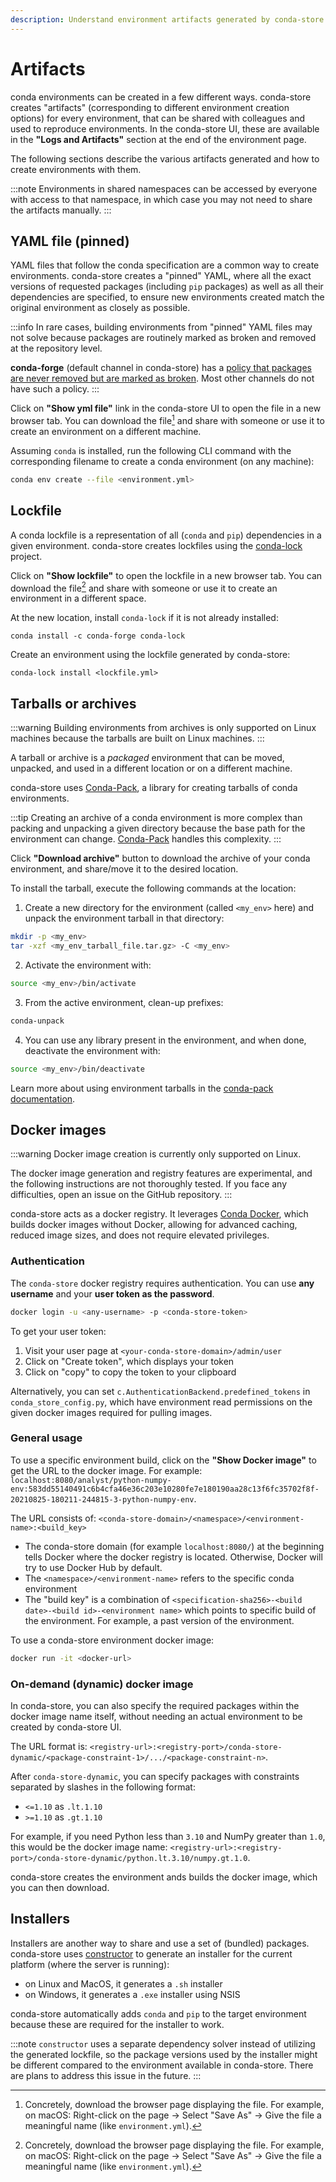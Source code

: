 ```yaml
---
description: Understand environment artifacts generated by conda-store
---
```


# Artifacts

conda environments can be created in a few different ways.
conda-store creates "artifacts" (corresponding to different environment creation options) for every environment, that can be shared with colleagues and used to reproduce environments.
In the conda-store UI, these are available in the **"Logs and Artifacts"** section
at the end of the environment page.

The following sections describe the various artifacts generated and how to create environments with them.

:::note
Environments in shared namespaces can be accessed by everyone with access to that namespace, in which case you may not need to share the artifacts manually.
:::

## YAML file (pinned)

YAML files that follow the conda specification are a common way to create environments.
conda-store creates a "pinned" YAML, where all the exact versions of requested packages (including `pip` packages) as well as all their dependencies are specified, to ensure new environments created match the original environment as closely as possible.

:::info
In rare cases, building environments from "pinned" YAML files may not solve because packages are routinely marked as broken and removed at the repository level.

**conda-forge** (default channel in conda-store)
has a [policy that packages are never removed but are marked as
broken][conda-forge-immutability-policy].
Most other channels do not have such a policy.
:::

Click on **"Show yml file"** link in the conda-store UI to open the file in a new browser tab. You can download the file[^1] and share with someone or use it to create an environment on a different machine.

[^1]: Concretely, download the browser page displaying the file. For example, on macOS: Right-click on the page -> Select "Save As" -> Give the file a meaningful name (like `environment.yml`).

Assuming `conda` is installed, run the following CLI command with the corresponding filename to create a conda environment (on any machine):

```bash
conda env create --file <environment.yml>
```

## Lockfile

A conda lockfile is a representation of all (`conda` and `pip`) dependencies in
a given environment.
conda-store creates lockfiles using the [conda-lock][conda-lock-github] project.

Click on **"Show lockfile"** to open the lockfile in a new browser tab.
You can download the file[^1] and share with someone or use it to create an environment in a different space.

At the new location, install `conda-lock` if it is not already installed:

```shell
conda install -c conda-forge conda-lock
```

Create an environment using the lockfile generated by conda-store:

```shell
conda-lock install <lockfile.yml>
```

## Tarballs or archives

:::warning
Building environments from archives is only supported on Linux machines
because the tarballs are built on Linux machines.
:::

A tarball or archive is a _packaged_ environment that can be moved, unpacked, and used in a different location or on a different machine.

conda-store uses [Conda-Pack][conda-pack], a library for
creating tarballs of conda environments.

:::tip
Creating an archive of a conda environment is more complex than packing and unpacking a given directory because the base path for the environment can change.
[Conda-Pack][conda-pack] handles this complexity.
:::

Click **"Download archive"** button to download the archive of your conda environment, and share/move it to the desired location.

To install the tarball, execute the following commands at the location:

1. Create a new directory for the environment (called `<my_env>` here) and unpack the environment tarball in that directory:

```bash
mkdir -p <my_env>
tar -xzf <my_env_tarball_file.tar.gz> -C <my_env>
```

2. Activate the environment with:

```bash
source <my_env>/bin/activate
```

3. From the active environment, clean-up prefixes:

```bash
conda-unpack
```

4. You can use any library present in the environment, and when done, deactivate the environment with:

```bash
source <my_env>/bin/deactivate
```

Learn more about using environment tarballs in the [conda-pack documentation][conda-pack-usage].

## Docker images

:::warning
Docker image creation is currently only supported on Linux.

The docker image generation and registry features are experimental,
and the following instructions are not thoroughly tested.
If you face any difficulties, open an issue on the GitHub repository.
:::

conda-store acts as a docker registry.
It leverages [Conda Docker][conda-docker], which builds docker images without Docker, allowing for advanced caching, reduced image sizes, and does not require elevated privileges.

### Authentication

The `conda-store` docker registry requires authentication.
You can use **any username** and your **user token as the password**.

```bash
docker login -u <any-username> -p <conda-store-token>
```

To get your user token:

1. Visit your user page at `<your-conda-store-domain>/admin/user`
2. Click on "Create token", which displays your token
3. Click on "copy" to copy the token to your clipboard

Alternatively, you can set `c.AuthenticationBackend.predefined_tokens` in `conda_store_config.py`, which have environment read permissions on the given docker images required for pulling images.

### General usage

To use a specific environment build, click on the **"Show Docker image"** to get the URL to the docker image. For example: `localhost:8080/analyst/python-numpy-env:583dd55140491c6b4cfa46e36c203e10280fe7e180190aa28c13f6fc35702f8f-20210825-180211-244815-3-python-numpy-env`.

The URL consists of: `<conda-store-domain>/<namespace>/<environment-name>:<build_key>`

* The conda-store domain (for example `localhost:8080/`) at the beginning tells Docker where the docker registry is located. Otherwise, Docker will try to use Docker Hub by default.
* The `<namespace>/<environment-name>` refers to the specific conda environment
* The "build key" is a combination of `<specification-sha256>-<build
date>-<build id>-<environment name>` which points to specific build of the environment. For example, a past version of the environment.

To use a conda-store environment docker image:

```bash
docker run -it <docker-url>
```

### On-demand (dynamic) docker image

In conda-store, you can also specify the required packages within the docker image name itself, without needing an actual environment to be created by conda-store UI.

The URL format is: `<registry-url>:<registry-port>/conda-store-dynamic/<package-constraint-1>/.../<package-constraint-n>`.

After `conda-store-dynamic`, you can specify packages with constraints separated by
slashes in the following format:
* `<=1.10` as `.lt.1.10`
* `>=1.10` as `.gt.1.10`

For example, if you need Python less than `3.10` and NumPy
greater than `1.0`, this would be the docker image
name: `<registry-url>:<registry-port>/conda-store-dynamic/python.lt.3.10/numpy.gt.1.0`.

conda-store creates the environment ands builds the docker image, which you can then download.

## Installers

Installers are another way to share and use a set of (bundled) packages.
conda-store uses [constructor][constructor-docs] to generate an installer for the current platform (where the server is running):

- on Linux and MacOS, it generates a `.sh` installer
- on Windows, it generates a `.exe` installer using NSIS

conda-store automatically adds `conda` and `pip` to the target environment
because these are required for the installer to work.

:::note
`constructor` uses a separate dependency solver instead of
utilizing the generated lockfile, so the package versions used by the installer
might be different compared to the environment available in conda-store. There
are plans to address this issue in the future.
:::

<!-- External links -->
[conda-docs]: https://docs.conda.io/projects/conda/en/latest/user-guide/concepts/environments.html
[conda-forge-immutability-policy]: https://conda-forge.org/docs/maintainer/updating_pkgs.html#packages-on-conda-forge-are-immutable
[conda-lock-github]: https://github.com/conda-incubator/conda-lock
[constructor]: https://github.com/conda/constructor
[conda-pack]: https://conda.github.io/conda-pack/
[conda-pack-usage]: https://conda.github.io/conda-pack/index.html#commandline-usage
[conda-docker]: https://github.com/conda-incubator/conda-docker
[constructor-docs]: https://conda.github.io/constructor/

